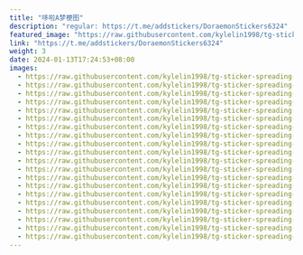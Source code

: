 ```yaml
---
title: "哆啦A梦梗图"
description: "regular: https://t.me/addstickers/DoraemonStickers6324"
featured_image: "https://raw.githubusercontent.com/kylelin1998/tg-sticker-spreading-worldwide-images/main/img/6d65d2b3-b664-4f17-85be-02947559b726.jpg"
link: "https://t.me/addstickers/DoraemonStickers6324"
weight: 3
date: 2024-01-13T17:24:53+08:00
images:
  - https://raw.githubusercontent.com/kylelin1998/tg-sticker-spreading-worldwide-images/main/img/6d65d2b3-b664-4f17-85be-02947559b726.jpg
  - https://raw.githubusercontent.com/kylelin1998/tg-sticker-spreading-worldwide-images/main/img/47bc1600-9864-4583-8af3-4dde8f88bb22.jpg
  - https://raw.githubusercontent.com/kylelin1998/tg-sticker-spreading-worldwide-images/main/img/72a5e482-7a8d-461d-9679-0d9df9f85e99.jpg
  - https://raw.githubusercontent.com/kylelin1998/tg-sticker-spreading-worldwide-images/main/img/1166b13a-0ebd-4694-bf8e-8f4ae3afb98c.jpg
  - https://raw.githubusercontent.com/kylelin1998/tg-sticker-spreading-worldwide-images/main/img/07deae09-74f7-4916-a8c2-c60f5aa80959.jpg
  - https://raw.githubusercontent.com/kylelin1998/tg-sticker-spreading-worldwide-images/main/img/585ea305-60ca-481f-b400-87bbf667abe4.jpg
  - https://raw.githubusercontent.com/kylelin1998/tg-sticker-spreading-worldwide-images/main/img/ccbc7a86-8971-4c96-b296-3bf1eb2ee6f5.jpg
  - https://raw.githubusercontent.com/kylelin1998/tg-sticker-spreading-worldwide-images/main/img/17d1486b-f802-40d6-906e-a519a048594f.jpg
  - https://raw.githubusercontent.com/kylelin1998/tg-sticker-spreading-worldwide-images/main/img/05b00d69-aa8a-4ac5-abf8-cb76084fc39b.jpg
  - https://raw.githubusercontent.com/kylelin1998/tg-sticker-spreading-worldwide-images/main/img/67d598ee-c917-43c5-bcfe-6e91a8c17723.jpg
  - https://raw.githubusercontent.com/kylelin1998/tg-sticker-spreading-worldwide-images/main/img/173be405-be58-4682-9738-e4f7a7ec26c6.jpg
  - https://raw.githubusercontent.com/kylelin1998/tg-sticker-spreading-worldwide-images/main/img/bd451554-a38f-43a4-869c-130262fdf747.jpg
  - https://raw.githubusercontent.com/kylelin1998/tg-sticker-spreading-worldwide-images/main/img/b4399795-b9ed-46bc-9185-40ecbd5dcefc.jpg
  - https://raw.githubusercontent.com/kylelin1998/tg-sticker-spreading-worldwide-images/main/img/9eb4e5f9-3475-4f9a-b323-f41a1d847e22.jpg
  - https://raw.githubusercontent.com/kylelin1998/tg-sticker-spreading-worldwide-images/main/img/2eb3240f-5be7-41c8-be69-8f7c787ef0c5.jpg
  - https://raw.githubusercontent.com/kylelin1998/tg-sticker-spreading-worldwide-images/main/img/5b966e14-1541-4500-9e81-d194b05e095a.jpg
  - https://raw.githubusercontent.com/kylelin1998/tg-sticker-spreading-worldwide-images/main/img/be432c06-3cb2-4abe-a3db-7e19d29b0bea.jpg
  - https://raw.githubusercontent.com/kylelin1998/tg-sticker-spreading-worldwide-images/main/img/f177878b-2d6a-4d99-9a9b-cd514ce92045.jpg
  - https://raw.githubusercontent.com/kylelin1998/tg-sticker-spreading-worldwide-images/main/img/7b014942-66ac-40d7-a101-2f8ffcbbf242.jpg
  - https://raw.githubusercontent.com/kylelin1998/tg-sticker-spreading-worldwide-images/main/img/76b3f5f8-b55d-48b2-8349-579073ac876e.jpg
---
```

